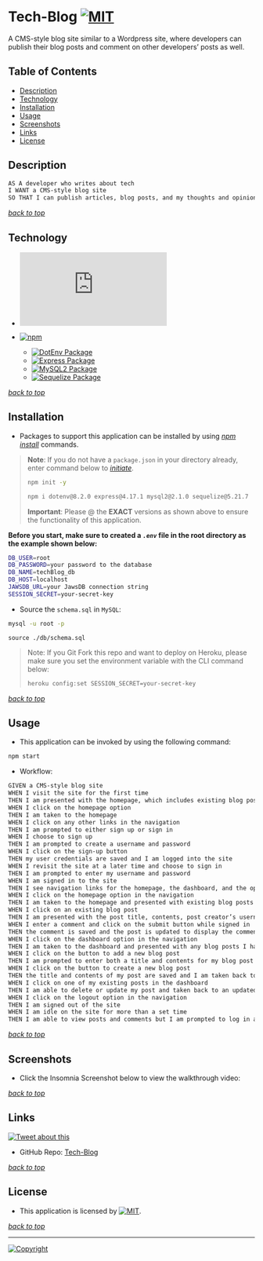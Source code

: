 # Tech-Blog [![MIT](https://img.shields.io/static/v1.svg?label=📃%20License&message=MIT&color=important)](./LICENSE)

A CMS-style blog site similar to a Wordpress site, where developers can publish their blog posts and comment on other developers’ posts as well.

## Table of Contents

* [Description](#description)
* [Technology](#technology)
* [Installation](#installation)
* [Usage](#usage)
* [Screenshots](#screenshots)
* [Links](#links)
* [License](#license)

## Description

```md
AS A developer who writes about tech
I WANT a CMS-style blog site
SO THAT I can publish articles, blog posts, and my thoughts and opinions
```

[*back to top*](#table-of-contents)

## Technology

* [![Node.js](https://img.shields.io/badge/Node.js®-v20.4.0-blue?logo=node.js)](https://nodejs.org/en)

* [![npm](https://img.shields.io/badge/npm-v9.8.0-blue?logo=npm)](https://docs.npmjs.com/cli/v9/)
  * [![DotEnv Package](https://img.shields.io/badge/DotEnv-8.2.0-green?logo=dotenv)](https://www.npmjs.com/package/dotenv)
  * [![Express Package](https://img.shields.io/badge/Express-4.17.1-green?logo=express)](https://www.npmjs.com/package/express)
  * [![MySQL2 Package](https://img.shields.io/badge/MySQL2-2.1.0-green?logo=mysql)](https://www.npmjs.com/package/https://www.npmjs.com/package/mysql2)
  * [![Sequelize Package](https://img.shields.io/badge/sequelize-5.21.7-green?logo=sequelize)](https://www.npmjs.com/package/https://www.npmjs.com/package/sequelize)

[*back to top*](#table-of-contents)

## Installation

* Packages to support this application can be installed by using [*npm install*](https://docs.npmjs.com/cli/v9/commands/npm-install) commands.

> **Note**: If you do not have a `package.json` in your directory already, enter command below to [*initiate*](https://docs.npmjs.com/cli/v9/commands/npm-init).
>
>```bash
>npm init -y
>```
>
>```bash
>npm i dotenv@8.2.0 express@4.17.1 mysql2@2.1.0 sequelize@5.21.7
>```
>
> **Important**: Please @ the **EXACT** versions as shown above to ensure the functionality of this application.

**Before you start, make sure to created a *`.env`* file in the root directory as the example shown below:**

```bash
DB_USER=root
DB_PASSWORD=your password to the database
DB_NAME=techBlog_db
DB_HOST=localhost
JAWSDB_URL=your JawsDB connection string
SESSION_SECRET=your-secret-key
```

* Source the `schema.sql` in `MySQL`:

```bash
mysql -u root -p
```

```mysql
source ./db/schema.sql
```

>Note: If you Git Fork this repo and want to deploy on Heroku, please make sure you set the environment variable with the CLI command below:
>
>```bash
>heroku config:set SESSION_SECRET=your-secret-key
>```
>

[*back to top*](#table-of-contents)

## Usage

* This application can be invoked by using the following command:

```bash
npm start
```

* Workflow:

```md
GIVEN a CMS-style blog site
WHEN I visit the site for the first time
THEN I am presented with the homepage, which includes existing blog posts if any have been posted; navigation links for the homepage and the dashboard; and the option to log in
WHEN I click on the homepage option
THEN I am taken to the homepage
WHEN I click on any other links in the navigation
THEN I am prompted to either sign up or sign in
WHEN I choose to sign up
THEN I am prompted to create a username and password
WHEN I click on the sign-up button
THEN my user credentials are saved and I am logged into the site
WHEN I revisit the site at a later time and choose to sign in
THEN I am prompted to enter my username and password
WHEN I am signed in to the site
THEN I see navigation links for the homepage, the dashboard, and the option to log out
WHEN I click on the homepage option in the navigation
THEN I am taken to the homepage and presented with existing blog posts that include the post title and the date created
WHEN I click on an existing blog post
THEN I am presented with the post title, contents, post creator’s username, and date created for that post and have the option to leave a comment
WHEN I enter a comment and click on the submit button while signed in
THEN the comment is saved and the post is updated to display the comment, the comment creator’s username, and the date created
WHEN I click on the dashboard option in the navigation
THEN I am taken to the dashboard and presented with any blog posts I have already created and the option to add a new blog post
WHEN I click on the button to add a new blog post
THEN I am prompted to enter both a title and contents for my blog post
WHEN I click on the button to create a new blog post
THEN the title and contents of my post are saved and I am taken back to an updated dashboard with my new blog post
WHEN I click on one of my existing posts in the dashboard
THEN I am able to delete or update my post and taken back to an updated dashboard
WHEN I click on the logout option in the navigation
THEN I am signed out of the site
WHEN I am idle on the site for more than a set time
THEN I am able to view posts and comments but I am prompted to log in again before I can add, update, or delete posts
```

[*back to top*](#table-of-contents)

## Screenshots

* Click the Insomnia Screenshot below to view the walkthrough video:
<!-- [![Main Page](./img/)]() -->

[*back to top*](#table-of-contents)

## Links

[![Tweet about this](https://img.shields.io/static/v1.svg?label=Tweet%20about%20this&message=🎵&color=blue&logo=twitter&style=social)](https://rb.gy/4mykl)

* GitHub Repo: [Tech-Blog](https://github.com/Ronin1702/E-commerce-Back-End)
<!-- * Deployed Application: [Click Here]() -->

[*back to top*](#table-of-contents)

## License

* This application is licensed by [![MIT](https://img.shields.io/static/v1.svg?label=📃%20License&message=MIT&color=important)](./LICENSE).

[*back to top*](#table-of-contents)

---
[![Copyright](https://img.shields.io/static/v1.svg?label=Tech%20Blog%20©️%20&message=%202023%20Kai%20Chen&labelColor=informational&color=033450)](https://kaichen.biz)
